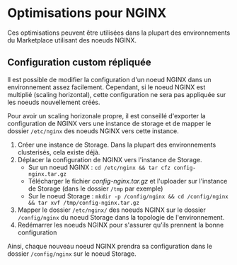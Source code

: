# Optimisations pour NGINX

Ces optimisations peuvent être utilisées dans la plupart des environnements du Marketplace utilisant des noeuds NGINX.

## Configuration custom répliquée

Il est possible de modifier la configuration d'un noeud NGINX dans un environnement assez facilement. Cependant, si le noeud NGINX est multiplié (scaling horizontal), cette configuration ne sera pas appliquée sur les noeuds nouvellement créés.

Pour avoir un scaling horizonale propre, il est conseillé d'exporter la configuration de NGINX vers une instance de storage et de mapper le dossier `/etc/nginx` des noeuds NGINX vers cette instance.

1. Créer une instance de Storage. Dans la plupart des environnements clusterisés, cela existe déjà.
2. Déplacer la configuration de NGINX vers l'instance de Storage.
   - Sur un noeud NGINX : `cd /etc/nginx && tar cfz config-nginx.tar.gz`
   - Télécharger le fichier *config-nginx.tar.gz* et l'uploader sur l'instance de Storage (dans le dossier `/tmp` par exemple)
   - Sur le noeud Storage : `mkdir -p /config/nginx && cd /config/nginx && tar xvf /tmp/config-nginx.tar.gz`
3. Mapper le dossier `/etc/nginx/` des noeuds NGINX sur le dossier `/config/nginx` du noeud Storage dans la topologie de l'environnement.
4. Redémarrer les noeuds NGINX pour s'assurer qu'ils prennent la bonne configuration

Ainsi, chaque nouveau noeud NGINX prendra sa configuration dans le dossier `/config/nginx` sur le noeud Storage.